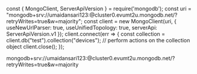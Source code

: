 
const { MongoClient, ServerApiVersion } = require('mongodb');
const uri = "mongodb+srv://umaidansari123:<password>@cluster0.evumt2u.mongodb.net/?retryWrites=true&w=majority";
const client = new MongoClient(uri, { useNewUrlParser: true, useUnifiedTopology: true, serverApi: ServerApiVersion.v1 });
client.connect(err => {
  const collection = client.db("test").collection("devices");
  // perform actions on the collection object
  client.close();
});

mongodb+srv://umaidansari123:<password>@cluster0.evumt2u.mongodb.net/?retryWrites=true&w=majority
